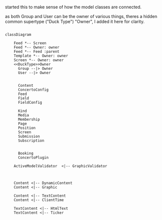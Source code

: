 started this to make sense of how the model classes are connected.

as both Group and User can be the owner of various things, theres a 
hidden common supertype ("Duck Type") "Owner", I added it here for clarity.

```mermaid

classDiagram

    Feed *-- Screen
    Feed *-- Owner: owner
    Feed *-- Feed :parent
    Template *-- Owner: owner
    Screen *-- Owner: owner
    <<DuckType>>Owner
      Group --|> Owner
      User --|> Owner


      Content
      ConcertoConfig
      Feed
      Field
      FieldConfig

      Kind
      Media
      Membership
      Page
      Position
      Screen
      Submission
      Subscription
      
      
      Booking
      ConcertoPlugin
  
    ActiveModelValidator  <|-- GraphicValidator

    

    Content <|-- DynamicContent
    Content <|-- Graphic
    
    Content <|-- TextContent
    Content <|-- ClientTime
    
    TextContent <|-- HtmlText
    TextContent <|-- Ticker

```